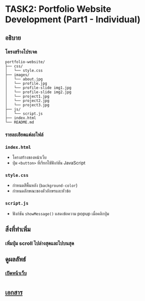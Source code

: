 # TASK2: Portfolio Website Development (Part1 - Individual)

## อธิบาย
### โครงสร้างโปรเจค
    portfolio-website/
    ├── css/
    │   └── style.css 
    ├── images/
    │   └── about.jpg
    │   └── profile.jpg
    │   └── profile-slide img1.jpg
    │   └── profile-slide img2.jpg
    │   └── project1.jpg
    │   └── project2.jpg
    │   └── project3.jpg
    ├── js/
    │   └── script.js
    ├── index.html
    └── README.md

### รายละเอียดแต่ละไฟล์
### `index.html`
- โครงสร้างของหน้าเว็บ
- ปุ่ม `<button>` ที่เรียกใช้ฟังก์ชัน JavaScript

### `style.css`
- กำหนดสีพื้นหลัง (`background-color`)
- กำหนดลักษณะของตัวอักษรและหัวข้อ

### `script.js`
- ฟังก์ชัน `showMessage()` แสดงข้อความ popup เมื่อคลิกปุ่ม

## สิ่งที่ทำเพิ่ม
### เพิ่มปุ่ม scroll ไปล่างสุดและไปบนสุด

## ดูผลลัพธ์
### [เปิดหน้าเว็บ](https://precious-cocada-497700.netlify.app/)

#
## [เอกสาร](https://docs.google.com/document/d/1rUOQPavqF8k8ka0oo-IV8GO1e1_7D-goTXVvZ6N-xS4/edit?tab=t.0)
